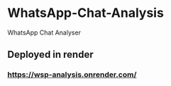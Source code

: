 # WhatsApp-Chat-Analysis
WhatsApp Chat Analyser


## Deployed in render

### https://wsp-analysis.onrender.com/

